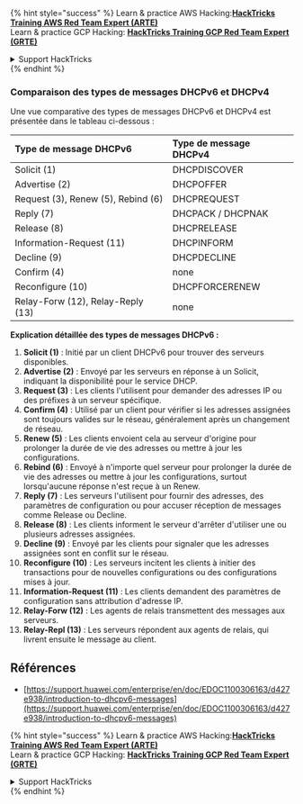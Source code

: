{% hint style="success" %}
Learn & practice AWS Hacking:<img src="/.gitbook/assets/arte.png" alt="" data-size="line">[**HackTricks Training AWS Red Team Expert (ARTE)**](https://training.hacktricks.xyz/courses/arte)<img src="/.gitbook/assets/arte.png" alt="" data-size="line">\
Learn & practice GCP Hacking: <img src="/.gitbook/assets/grte.png" alt="" data-size="line">[**HackTricks Training GCP Red Team Expert (GRTE)**<img src="/.gitbook/assets/grte.png" alt="" data-size="line">](https://training.hacktricks.xyz/courses/grte)

<details>

<summary>Support HackTricks</summary>

* Check the [**subscription plans**](https://github.com/sponsors/carlospolop)!
* **Join the** 💬 [**Discord group**](https://discord.gg/hRep4RUj7f) or the [**telegram group**](https://t.me/peass) or **follow** us on **Twitter** 🐦 [**@hacktricks\_live**](https://twitter.com/hacktricks\_live)**.**
* **Share hacking tricks by submitting PRs to the** [**HackTricks**](https://github.com/carlospolop/hacktricks) and [**HackTricks Cloud**](https://github.com/carlospolop/hacktricks-cloud) github repos.

</details>
{% endhint %}

### Comparaison des types de messages DHCPv6 et DHCPv4
Une vue comparative des types de messages DHCPv6 et DHCPv4 est présentée dans le tableau ci-dessous :

| Type de message DHCPv6 | Type de message DHCPv4 |
|:-----------------------|:-----------------------|
| Solicit (1)           | DHCPDISCOVER           |
| Advertise (2)         | DHCPOFFER              |
| Request (3), Renew (5), Rebind (6) | DHCPREQUEST           |
| Reply (7)             | DHCPACK / DHCPNAK     |
| Release (8)           | DHCPRELEASE            |
| Information-Request (11) | DHCPINFORM            |
| Decline (9)           | DHCPDECLINE            |
| Confirm (4)           | none                   |
| Reconfigure (10)      | DHCPFORCERENEW        |
| Relay-Forw (12), Relay-Reply (13) | none                   |

**Explication détaillée des types de messages DHCPv6 :**

1. **Solicit (1)** : Initié par un client DHCPv6 pour trouver des serveurs disponibles.
2. **Advertise (2)** : Envoyé par les serveurs en réponse à un Solicit, indiquant la disponibilité pour le service DHCP.
3. **Request (3)** : Les clients l'utilisent pour demander des adresses IP ou des préfixes à un serveur spécifique.
4. **Confirm (4)** : Utilisé par un client pour vérifier si les adresses assignées sont toujours valides sur le réseau, généralement après un changement de réseau.
5. **Renew (5)** : Les clients envoient cela au serveur d'origine pour prolonger la durée de vie des adresses ou mettre à jour les configurations.
6. **Rebind (6)** : Envoyé à n'importe quel serveur pour prolonger la durée de vie des adresses ou mettre à jour les configurations, surtout lorsqu'aucune réponse n'est reçue à un Renew.
7. **Reply (7)** : Les serveurs l'utilisent pour fournir des adresses, des paramètres de configuration ou pour accuser réception de messages comme Release ou Decline.
8. **Release (8)** : Les clients informent le serveur d'arrêter d'utiliser une ou plusieurs adresses assignées.
9. **Decline (9)** : Envoyé par les clients pour signaler que les adresses assignées sont en conflit sur le réseau.
10. **Reconfigure (10)** : Les serveurs incitent les clients à initier des transactions pour de nouvelles configurations ou des configurations mises à jour.
11. **Information-Request (11)** : Les clients demandent des paramètres de configuration sans attribution d'adresse IP.
12. **Relay-Forw (12)** : Les agents de relais transmettent des messages aux serveurs.
13. **Relay-Repl (13)** : Les serveurs répondent aux agents de relais, qui livrent ensuite le message au client.

## Références
* [https://support.huawei.com/enterprise/en/doc/EDOC1100306163/d427e938/introduction-to-dhcpv6-messages](https://support.huawei.com/enterprise/en/doc/EDOC1100306163/d427e938/introduction-to-dhcpv6-messages)


{% hint style="success" %}
Learn & practice AWS Hacking:<img src="/.gitbook/assets/arte.png" alt="" data-size="line">[**HackTricks Training AWS Red Team Expert (ARTE)**](https://training.hacktricks.xyz/courses/arte)<img src="/.gitbook/assets/arte.png" alt="" data-size="line">\
Learn & practice GCP Hacking: <img src="/.gitbook/assets/grte.png" alt="" data-size="line">[**HackTricks Training GCP Red Team Expert (GRTE)**<img src="/.gitbook/assets/grte.png" alt="" data-size="line">](https://training.hacktricks.xyz/courses/grte)

<details>

<summary>Support HackTricks</summary>

* Check the [**subscription plans**](https://github.com/sponsors/carlospolop)!
* **Join the** 💬 [**Discord group**](https://discord.gg/hRep4RUj7f) or the [**telegram group**](https://t.me/peass) or **follow** us on **Twitter** 🐦 [**@hacktricks\_live**](https://twitter.com/hacktricks\_live)**.**
* **Share hacking tricks by submitting PRs to the** [**HackTricks**](https://github.com/carlospolop/hacktricks) and [**HackTricks Cloud**](https://github.com/carlospolop/hacktricks-cloud) github repos.

</details>
{% endhint %}
